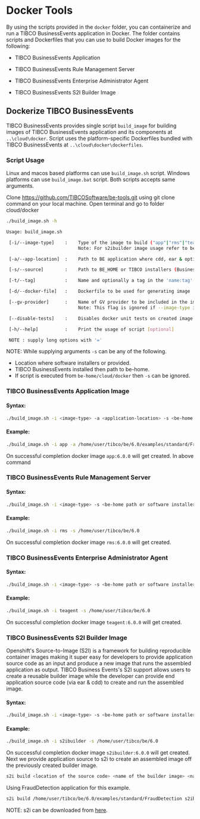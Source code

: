 # Docker Tools

By using the scripts provided in the `docker` folder, you can containerize and run a TIBCO BusinessEvents application in Docker. The folder contains scripts and Dockerfiles that you can use to build Docker images for the following:

- TIBCO BusinessEvents Application

- TIBCO BusinessEvents Rule Management Server

- TIBCO BusinessEvents Enterprise Administrator Agent

- TIBCO BusinessEvents S2I Builder Image

## Dockerize TIBCO BusinessEvents

TIBCO BusinessEvents provides single script `build_image` for building images of TIBCO BusinessEvents application and its components at `..\cloud\docker`. Script uses the platform-specific Dockerfiles bundled with TIBCO BusinessEvents at `..\cloud\docker\dockerfiles`.

### Script Usage

Linux and macos based platforms can use `build_image.sh` script. Windows platforms can use `build_image.bat` script. Both scripts accepts same arguments.

Clone https://github.com/TIBCOSoftware/be-tools.git using git clone command on your local machine.
Open terminal and go to folder cloud/docker

```bash
./build_image.sh -h

Usage: build_image.sh

 [-i/--image-type]    :    Type of the image to build ("app"|"rms"|"teagent"|"s2ibuilder") [required]
                           Note: For s2ibuilder image usage refer to be-tools wiki.

 [-a/--app-location]  :    Path to BE application where cdd, ear & optional supporting jars are present [required if --image-type is "app"]

 [-s/--source]        :    Path to BE_HOME or TIBCO installers (BusinessEvents, Activespaces or FTL) are present (default "../../")

 [-t/--tag]           :    Name and optionally a tag in the 'name:tag' format [optional]

 [-d/--docker-file]   :    Dockerfile to be used for generating image [optional]

 [--gv-provider]      :    Name of GV provider to be included in the image ("consul"|"http"|"custom") [optional]
                           Note: This flag is ignored if --image-type is "teagent"

 [--disable-tests]    :    Disables docker unit tests on created image (applicable only for "app" and "s2ibuilder" image types) [optional]

 [-h/--help]          :    Print the usage of script [optional]

 NOTE : supply long options with '=' 
```

NOTE: While supplying arguments `-s` can be any of the following.

- Location where software installers or provided.
- TIBCO BusinessEvents installed then path to be-home.
- If script is executed from `be-home/cloud/docker` then `-s` can be ignored.

### TIBCO BusinessEvents Application Image

#### Syntax:
```bash
./build_image.sh -i <image-type> -a <application-location> -s <be-home path or software installers location>
```
#### Example:
```bash
./build_image.sh -i app -a /home/user/tibco/be/6.0/examples/standard/FraudDetection -s /home/user/tibco/be/6.0
```
On successful completion docker image `app:6.0.0` will get created. In above command 

### TIBCO BusinessEvents Rule Management Server

#### Syntax:
```bash
./build_image.sh -i <image-type> -s <be-home path or software installers location>
```
#### Example:
```bash
./build_image.sh -i rms -s /home/user/tibco/be/6.0
```
On successful completion docker image `rms:6.0.0` will get created.

### TIBCO BusinessEvents Enterprise Administrator Agent

#### Syntax:
```bash
./build_image.sh -i <image-type> -s <be-home path or software installers location>
```
#### Example:
```bash
./build_image.sh -i teagent -s /home/user/tibco/be/6.0
```
On successful completion docker image `teagent:6.0.0` will get created.

### TIBCO BusinessEvents S2I Builder Image
Openshift's Source-to-Image (S2I) is a framework for building reproducible container images making it super easy for developers to provide application source code as an input and produce a new image that runs the assembled application as output.
TIBCO Business Events's S2I support allows users to create a reusable builder image while the developer can provide end application source code (via ear & cdd) to create and run the assembled image.

#### Syntax:
```bash
./build_image.sh -i <image-type> -s <be-home path or software installers location>
```
#### Example:
```bash
./build_image.sh -i s2ibuilder -s /home/user/tibco/be/6.0
```
On successful completion docker image `s2ibuilder:6.0.0` will get created. Next we provide application source to s2i to create an assembled image off the previously created builder image.
```bash
s2i build <location of the source code> <name of the builder image> <name of the application image>
```
Using FraudDetection application for this example.
```bash
s2i build /home/user/tibco/be/6.0/examples/standard/FraudDetection s2ibuilder:6.0.0 fdapps2i:01
```
NOTE: s2i can be downloaded from [here](https://github.com/openshift/source-to-image).

